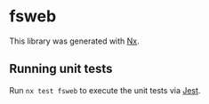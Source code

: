 # fsweb

This library was generated with [Nx](https://nx.dev).

## Running unit tests

Run `nx test fsweb` to execute the unit tests via [Jest](https://jestjs.io).
